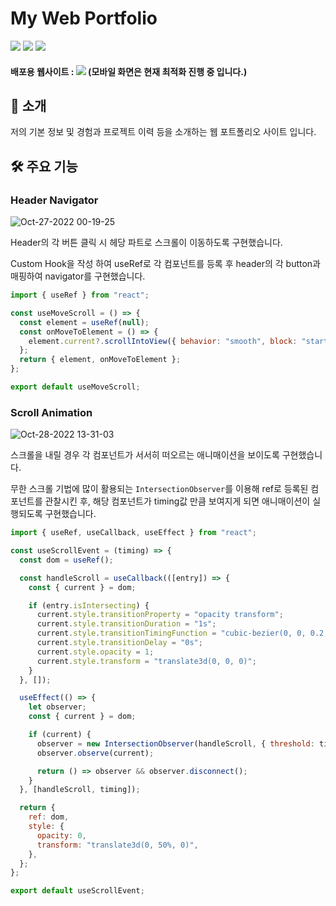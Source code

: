 # My Web Portfolio

<img src="https://img.shields.io/badge/javascript-F7DF1E?style=for-the-badge&logo=javascript&logoColor=white"> <img src="https://img.shields.io/badge/React-61DAFB?style=for-the-badge&logo=React&logoColor=white"> <img src="https://img.shields.io/badge/styled-components-DB7093?style=for-the-badge&logo=styled-components&logoColor=white">

#### 배포용 웹사이트 : <a href="https://moomi98.github.io/my-intro-site/"><img src="https://img.shields.io/badge/Kodeal-4285F4?style=for-the-badge&logo=Google Chrome&logoColor=white"></a> (모바일 화면은 현재 최적화 진행 중 입니다.)

## 🎈 소개
저의 기본 정보 및 경험과 프로젝트 이력 등을 소개하는 웹 포트폴리오 사이트 입니다.

## 🛠 주요 기능

### Header Navigator

![Oct-27-2022 00-19-25](https://user-images.githubusercontent.com/76273383/198501386-e018fe28-63d2-4fc4-8c6c-c5f914d81a95.gif)

Header의 각 버튼 클릭 시 헤당 파트로 스크롤이 이동하도록 구현했습니다.

Custom Hook을 작성 하여 useRef로 각 컴포넌트를 등록 후 header의 각 button과 매핑하여 navigator를 구현했습니다.

```javascript
import { useRef } from "react";

const useMoveScroll = () => {
  const element = useRef(null);
  const onMoveToElement = () => {
    element.current?.scrollIntoView({ behavior: "smooth", block: "start" });
  };
  return { element, onMoveToElement };
};

export default useMoveScroll;
```

### Scroll Animation

![Oct-28-2022 13-31-03](https://user-images.githubusercontent.com/76273383/198502950-43bd45b3-0d4d-415a-a47c-2aaa7e648d24.gif)

스크롤을 내릴 경우 각 컴포넌트가 서서히 떠오르는 애니매이션을 보이도록 구현했습니다.

무한 스크롤 기법에 많이 활용되는 `IntersectionObserver`를 이용해 ref로 등록된 컴포넌트를 관찰시킨 후, 해당 컴포넌트가 timing값 만큼 보여지게 되면 애니매이션이 실행되도록 구현했습니다.

```javascript
import { useRef, useCallback, useEffect } from "react";

const useScrollEvent = (timing) => {
  const dom = useRef();

  const handleScroll = useCallback(([entry]) => {
    const { current } = dom;

    if (entry.isIntersecting) {
      current.style.transitionProperty = "opacity transform";
      current.style.transitionDuration = "1s";
      current.style.transitionTimingFunction = "cubic-bezier(0, 0, 0.2, 1)";
      current.style.transitionDelay = "0s";
      current.style.opacity = 1;
      current.style.transform = "translate3d(0, 0, 0)";
    }
  }, []);

  useEffect(() => {
    let observer;
    const { current } = dom;

    if (current) {
      observer = new IntersectionObserver(handleScroll, { threshold: timing });
      observer.observe(current);

      return () => observer && observer.disconnect();
    }
  }, [handleScroll, timing]);

  return {
    ref: dom,
    style: {
      opacity: 0,
      transform: "translate3d(0, 50%, 0)",
    },
  };
};

export default useScrollEvent;

```
